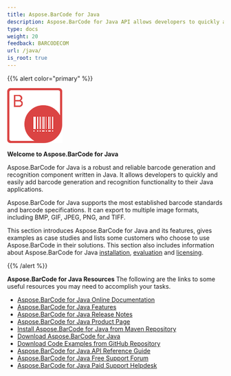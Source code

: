 ```yaml
---
title: Aspose.BarCode for Java
description: Aspose.BarCode for Java API allows developers to quickly and easily add barcode generation and recognition functionality to their Java applications.
type: docs
weight: 20
feedback: BARCODECOM
url: /java/
is_root: true
---
```


{{% alert color="primary" %}} 

![todo:image_alt_text](home_1.png)

**Welcome to Aspose.BarCode for Java**

Aspose.BarCode for Java is a robust and reliable barcode generation and recognition component written in Java. It allows developers to quickly and easily add barcode generation and recognition functionality to their Java applications.

Aspose.BarCode for Java supports the most established barcode standards and barcode specifications. It can export to multiple image formats, including BMP, GIF, JPEG, PNG, and TIFF.

This section introduces Aspose.BarCode for Java and its features, gives examples as case studies and lists some customers who choose to use Aspose.BarCode in their solutions. This section also includes information about Aspose.BarCode for Java [installation](/barcode/java/installation/), [evaluation](/barcode/java/installation/) and [licensing](/barcode/java/licensing/).

{{% /alert %}} 

**Aspose.BarCode for Java Resources**
The following are the links to some useful resources you may need to accomplish your tasks.

- [Aspose.BarCode for Java Online Documentation](/barcode/java/)
- [Aspose.BarCode for Java Features](/barcode/java/product-overview/)
- [Aspose.BarCode for Java Release Notes](/barcode/java/release-notes/)
- [Aspose.BarCode for Java Product Page](https://products.aspose.com/barcode/java)
- [Install Aspose.BarCode for Java from Maven Repository](/barcode/java/installation/)
- [Download Aspose.BarCode for Java](https://downloads.aspose.com/barcode/java)
- [Download Code Examples from GitHub Repository](https://github.com/aspose-barcode/Aspose.Barcode-for-Java)
- [Aspose.BarCode for Java API Reference Guide](https://reference.aspose.com/barcode/java/)
- [Aspose.BarCode for Java Free Support Forum](https://forum.aspose.com/c/barcode)
- [Aspose.BarCode for Java Paid Support Helpdesk](https://helpdesk.aspose.com/)
